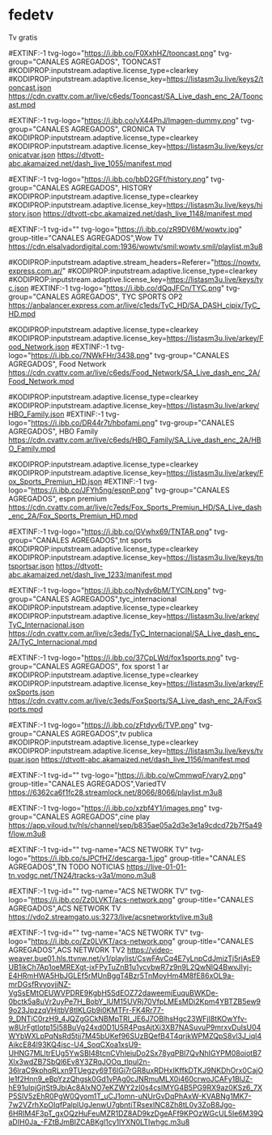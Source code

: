 # fedetv
Tv gratis 

#EXTINF:-1 tvg-logo="https://i.ibb.co/F0XxhHZ/tooncast.png" tvg-group="CANALES AGREGADOS", TOONCAST
#KODIPROP:inputstream.adaptive.license_type=clearkey
#KODIPROP:inputstream.adaptive.license_key=https://listasm3u.live/keys2/tooncast.json
https://cdn.cvattv.com.ar/live/c6eds/Tooncast/SA_Live_dash_enc_2A/Tooncast.mpd

#EXTINF:-1 tvg-logo="https://i.ibb.co/vX44PnJ/Imagen-dummy.png" tvg-group="CANALES AGREGADOS", CRONICA TV
#KODIPROP:inputstream.adaptive.license_type=clearkey
#KODIPROP:inputstream.adaptive.license_key=https://listasm3u.live/keys/cronicatvar.json
https://dtvott-abc.akamaized.net/dash_live_1055/manifest.mpd

#EXTINF:-1 tvg-logo="https://i.ibb.co/bbD2GFf/history.png" tvg-group="CANALES AGREGADOS", HISTORY
#KODIPROP:inputstream.adaptive.license_type=clearkey
#KODIPROP:inputstream.adaptive.license_key=https://listasm3u.live/keys/history.json
https://dtvott-cbc.akamaized.net/dash_live_1148/manifest.mpd

#EXTINF:-1 tvg-id="" tvg-logo="https://i.ibb.co/zR9DV6M/wowtv.jpg" group-title="CANALES AGREGADOS",Wow TV
https://cdn.elsalvadordigital.com:1936/wowtv/smil:wowtv.smil/playlist.m3u8

#KODIPROP:inputstream.adaptive.stream_headers=Referer="https://nowtv.express.com.ar/"
#KODIPROP:inputstream.adaptive.license_type=clearkey
#KODIPROP:inputstream.adaptive.license_key=https://listasm3u.live/keys/tyc.json
#EXTINF:-1 tvg-logo="https://i.ibb.co/dQqJFCn/TYC.png" tvg-group="CANALES AGREGADOS", TYC SPORTS OP2
https://anbalancer.express.com.ar/live/c1eds/TyC_HD/SA_DASH_cipix/TyC_HD.mpd

#KODIPROP:inputstream.adaptive.license_type=clearkey
#KODIPROP:inputstream.adaptive.license_key=https://listasm3u.live/arkey/Food_Network.json
#EXTINF:-1 tvg-logo="https://i.ibb.co/7NWkFHr/3438.png" tvg-group="CANALES AGREGADOS", Food Network 
https://cdn.cvattv.com.ar/live/c6eds/Food_Network/SA_Live_dash_enc_2A/Food_Network.mpd

#KODIPROP:inputstream.adaptive.license_type=clearkey
#KODIPROP:inputstream.adaptive.license_key=https://listasm3u.live/arkey/HBO_Family.json
#EXTINF:-1 tvg-logo="https://i.ibb.co/DR44r7t/hbofami.png" tvg-group="CANALES AGREGADOS", HBO Family 
https://cdn.cvattv.com.ar/live/c6eds/HBO_Family/SA_Live_dash_enc_2A/HBO_Family.mpd

#KODIPROP:inputstream.adaptive.license_type=clearkey
#KODIPROP:inputstream.adaptive.license_key=https://listasm3u.live/arkey/Fox_Sports_Premiun_HD.json
#EXTINF:-1 tvg-logo="https://i.ibb.co/JFYh5ng/espnP.png" tvg-group="CANALES AGREGADOS", espn premium
https://cdn.cvattv.com.ar/live/c7eds/Fox_Sports_Premiun_HD/SA_Live_dash_enc_2A/Fox_Sports_Premiun_HD.mpd

#EXTINF:-1 tvg-logo="https://i.ibb.co/GVwhx69/TNTAR.png" tvg-group="CANALES AGREGADOS",tnt sports 
#KODIPROP:inputstream.adaptive.license_type=clearkey
#KODIPROP:inputstream.adaptive.license_key=https://listasm3u.live/keys/tntsportsar.json
https://dtvott-abc.akamaized.net/dash_live_1233/manifest.mpd

#EXTINF:-1 tvg-logo="https://i.ibb.co/Nydv6bM/TYCIN.png" tvg-group="CANALES AGREGADOS",tyc_internacional
#KODIPROP:inputstream.adaptive.license_type=clearkey
#KODIPROP:inputstream.adaptive.license_key=https://listasm3u.live/arkey/TyC_Internacional.json
https://cdn.cvattv.com.ar/live/c3eds/TyC_Internacional/SA_Live_dash_enc_2A/TyC_Internacional.mpd

#EXTINF:-1 tvg-logo="https://i.ibb.co/37CpLWd/fox1sports.png" tvg-group="CANALES AGREGADOS", fox sporst 1 ar
#KODIPROP:inputstream.adaptive.license_type=clearkey
#KODIPROP:inputstream.adaptive.license_key=https://listasm3u.live/arkey/FoxSports.json
https://cdn.cvattv.com.ar/live/c3eds/FoxSports/SA_Live_dash_enc_2A/FoxSports.mpd

#EXTINF:-1 tvg-logo="https://i.ibb.co/zFtdyv6/TVP.png" tvg-group="CANALES AGREGADOS",tv publica
#KODIPROP:inputstream.adaptive.license_type=clearkey
#KODIPROP:inputstream.adaptive.license_key=https://listasm3u.live/keys/tvpuar.json
https://dtvott-abc.akamaized.net/dash_live_1156/manifest.mpd

#EXTINF:-1 tvg-id="" tvg-logo="https://i.ibb.co/wCmmwqF/vary2.png" group-title="CANALES AGREGADOS",VariedTV
https://6362ca6f1fc28.streamlock.net/8066/8066/playlist.m3u8

#EXTINF:-1 tvg-logo="https://i.ibb.co/xzbf4Y1/images.png" tvg-group="CANALES AGREGADOS",cine play
https://app.viloud.tv/hls/channel/sep/b835ae05a2d3e3e1a9cdcd72b7f5a49f/low.m3u8

#EXTINF:-1 tvg-id="" tvg-name="ACS NETWORK TV" tvg-logo="https://i.ibb.co/sJPCfHZ/descarga-1.jpg" group-title="CANALES AGREGADOS",TN TODO NOTICIAS
https://live-01-01-tn.vodgc.net/TN24/tracks-v3a1/mono.m3u8

#EXTINF:-1 tvg-id="" tvg-name="ACS NETWORK TV" tvg-logo="https://i.ibb.co/Zz0LVKT/acs-network.png" group-title="CANALES AGREGADOS",ACS NETWORK TV
https://vdo2.streamgato.us:3273/live/acsnetworktvlive.m3u8

#EXTINF:-1 tvg-id="" tvg-name="ACS NETWORK TV" tvg-logo="https://i.ibb.co/Zz0LVKT/acs-network.png" group-title="CANALES AGREGADOS",ACS NETWORK TV2
https://video-weaver.bue01.hls.ttvnw.net/v1/playlist/CswFAvCq4E7yLnpCdJmizTj5rjAsE9UB1ikCh7Ap1oeMREXgt-jxFPyTuZnB1u1ycvbwR7z9n9L2QwNIQ4BwvJIyj-E4HRmHWA5HbJGLEf5rMUnBggT4Bzr5TnMoyHm4M8fE86xOL9a-mrDGsfRvyovjjNZ-VgSsEMtOEUWVPDRE9KgbH5SdEOZ72daweemjEuquBWKDe-0bctk5a8uVr2uyPe7H_BobY_lUM15UVRj70VfpLMEsMDi2Kpm4YBTZB5ew99o23JpzzqVHjtbV8tIKLGb9i0KMTFr-FK4Rr77-9_DNTiC0rzH9_4JQZgGCkNBMpTRI_JE6J7OBlhsHgc23WFjI8tKOwYfv-w8UrFgtIotp15I58BuVg24xd0D1U5R4PqsAjtXi3XB7NASuvuP9mrxvDuIsU04WYbWXLpPqNsRd5tjj7M45bUKef96SUzBQefB4T4qrjkWPMZQpS8vl3J_iql4AikcE84l93KQ4isc-U4_SoqCXoa1xsU9-UHNG7MLltrEUg5YwSBI48tcnCVhleiuDo2Sx78yqPBl7QvNhIGYPM08oiotB7Xlx3wdZB7SbQl6Ev8Y3ZRqJOOq_tlpul2n-36lraC9kphqRLxn9TUegzy69T6lGi7rGR8uxRDHxIKffkDTKJ9NKDhOrx0CajOIe1f2Hnn9_eBpYzzQhgsk0Gd1vPAg0cJNRmuMLX0i460crwoJCAFy1BlJZ-hE91uIpjGjtSt9JbiAc8AlxNO7eKZWY2zI0s4csIMYG4B5PG9RX9az0KSz6_7XP5SlV5zEhR0PgW0Qyom1T_uCJ1omn-uNUrGvDqPhAxW-KVABNg1MK7-7w2VZrhXpOIqfPalplUgJenwU7gbntiTRsexINC8Zh8tL0y3ZoB8Jgo-6HRIM4F3pT_gxOQzHuFeuMZR1DZ8AD9kzDgeAFf9KPOzWGcUL5Ie6M39QaDIH0Ja_-FZtBJmBIZCABKgl1cy1lYXN0LTIwhgc.m3u8









